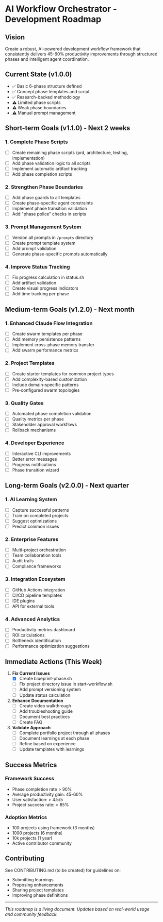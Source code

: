 # AI Workflow Orchestrator - Development Roadmap

## Vision
Create a robust, AI-powered development workflow framework that consistently delivers 45-60% productivity improvements through structured phases and intelligent agent coordination.

## Current State (v1.0.0)
- ✅ Basic 6-phase structure defined
- ✅ Concept phase templates and script
- ✅ Research-backed methodology
- ⚠️ Limited phase scripts
- ⚠️ Weak phase boundaries
- ⚠️ Manual prompt management

## Short-term Goals (v1.1.0) - Next 2 weeks

### 1. Complete Phase Scripts
- [ ] Create remaining phase scripts (prd, architecture, testing, implementation)
- [ ] Add phase validation logic to all scripts
- [ ] Implement automatic artifact tracking
- [ ] Add phase completion scripts

### 2. Strengthen Phase Boundaries
- [ ] Add phase guards to all templates
- [ ] Create phase-specific agent constraints
- [ ] Implement phase transition validation
- [ ] Add "phase police" checks in scripts

### 3. Prompt Management System
- [ ] Version all prompts in `/prompts` directory
- [ ] Create prompt template system
- [ ] Add prompt validation
- [ ] Generate phase-specific prompts automatically

### 4. Improve Status Tracking
- [ ] Fix progress calculation in status.sh
- [ ] Add artifact validation
- [ ] Create visual progress indicators
- [ ] Add time tracking per phase

## Medium-term Goals (v1.2.0) - Next month

### 1. Enhanced Claude Flow Integration
- [ ] Create swarm templates per phase
- [ ] Add memory persistence patterns
- [ ] Implement cross-phase memory transfer
- [ ] Add swarm performance metrics

### 2. Project Templates
- [ ] Create starter templates for common project types
- [ ] Add complexity-based customization
- [ ] Include domain-specific patterns
- [ ] Pre-configured swarm topologies

### 3. Quality Gates
- [ ] Automated phase completion validation
- [ ] Quality metrics per phase
- [ ] Stakeholder approval workflows
- [ ] Rollback mechanisms

### 4. Developer Experience
- [ ] Interactive CLI improvements
- [ ] Better error messages
- [ ] Progress notifications
- [ ] Phase transition wizard

## Long-term Goals (v2.0.0) - Next quarter

### 1. AI Learning System
- [ ] Capture successful patterns
- [ ] Train on completed projects
- [ ] Suggest optimizations
- [ ] Predict common issues

### 2. Enterprise Features
- [ ] Multi-project orchestration
- [ ] Team collaboration tools
- [ ] Audit trails
- [ ] Compliance frameworks

### 3. Integration Ecosystem
- [ ] GitHub Actions integration
- [ ] CI/CD pipeline templates
- [ ] IDE plugins
- [ ] API for external tools

### 4. Advanced Analytics
- [ ] Productivity metrics dashboard
- [ ] ROI calculations
- [ ] Bottleneck identification
- [ ] Performance optimization suggestions

## Immediate Actions (This Week)

1. **Fix Current Issues**
   - [x] Create blueprint-phase.sh
   - [ ] Fix project directory issue in start-workflow.sh
   - [ ] Add prompt versioning system
   - [ ] Update status calculation

2. **Enhance Documentation**
   - [ ] Create video walkthrough
   - [ ] Add troubleshooting guide
   - [ ] Document best practices
   - [ ] Create FAQ

3. **Validate Approach**
   - [ ] Complete portfolio project through all phases
   - [ ] Document learnings at each phase
   - [ ] Refine based on experience
   - [ ] Update templates with learnings

## Success Metrics

### Framework Success
- Phase completion rate > 90%
- Average productivity gain: 45-60%
- User satisfaction: > 4.5/5
- Project success rate: > 85%

### Adoption Metrics
- 100 projects using framework (3 months)
- 1000 projects (6 months)
- 10k projects (1 year)
- Active contributor community

## Contributing

See CONTRIBUTING.md (to be created) for guidelines on:
- Submitting learnings
- Proposing enhancements
- Sharing project templates
- Improving phase definitions

---

*This roadmap is a living document. Updates based on real-world usage and community feedback.*